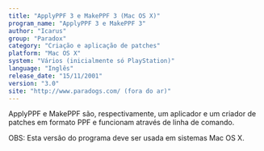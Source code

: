 ```yaml
---
title: "ApplyPPF 3 e MakePPF 3 (Mac OS X)"
program_name: "ApplyPPF 3 e MakePPF 3"
author: "Icarus"
group: "Paradox"
category: "Criação e aplicação de patches"
platform: "Mac OS X"
system: "Vários (inicialmente só PlayStation)"
language: "Inglês"
release_date: "15/11/2001"
version: "3.0"
site: "http://www.paradogs.com/ (fora do ar)"
---
```

ApplyPPF e MakePPF são, respectivamente, um aplicador e um criador de patches em formato PPF e funcionam através de linha de comando.

OBS: Esta versão do programa deve ser usada em sistemas Mac OS X.
